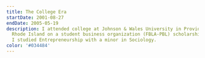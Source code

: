 ```yaml
---
title: The College Era
startDate: 2001-08-27
endDate: 2005-05-19
description: I attended college at Johnson & Wales University in Providence,
  Rhode Island on a student business organization (FBLA-PBL) scholarship.
  I studied Entrepreneurship with a minor in Sociology.
color: '#034484'
---
```

